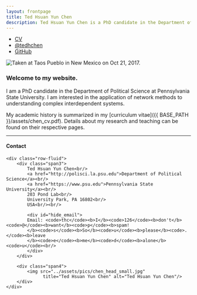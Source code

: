 ```yaml
---
layout: frontpage
title: Ted Hsuan Yun Chen
description: Ted Hsuan Yun Chen is a PhD candidate in the Department of Political Science at Pennsylvania State University.
---
```


<div class="navbar">
  <div class="navbar-inner">
      <ul class="nav">
          <li><a href="{{ BASE_PATH }}/assets/chen_cv.pdf">CV</a></li>
          <li><a href="https://twitter.com/tedhchen">@tedhchen</a></li>
		  <li><a href="https://github.com/tedhchen">GitHub</a></li>
      </ul>
  </div>
</div>

<div class="container">
<div class="span7">
<img src="../assets/pics/home_open.jpg" 
		title= "Taken at Taos Pueblo in New Mexico on Oct 21, 2017." alt="Taken at Taos Pueblo in New Mexico on Oct 21, 2017."/>
		</div>
</div>



### Welcome to my website.

I am a PhD candidate in the Department of Political Science at Pennsylvania State University. I am interested in the application of network methods to understanding complex interdependent systems.

My academic history is summarized in my [curriculum vitae]({{ BASE_PATH }}/assets/chen_cv.pdf). Details about my research and teaching can be found on their respective pages.<br/>

---

<div class="container">
<h4><a name="contact"></a>Contact</h4>

    <div class="row-fluid">
        <div class="span3">
            Ted Hsuan Yun Chen<br/>
            <a href="http://polisci.la.psu.edu">Department of Political Science</a><br/>
            <a href="https://www.psu.edu">Pennsylvania State University</a><br/>
            203 Pond Lab<br/>
            University Park, PA 16802<br/>
            USA<br/><br/>

            <div id="hide_email">
            Email: <code>thc</code><b>I</b><code>126</code><b>don't</b><code>@</code><b>want</b><code>p</code><b>spam!
            </b><code>s</code><b>So</b><code>u</code><b>please</b><code>.</code><b>leave
            </b><code>e</code><b>me</b><code>d</code><b>alone</b><code>u</code><br/>
            </div>
        </div>

        <div class="span4">
            <img src="../assets/pics/chen_head_small.jpg"
                  title="Ted Hsuan Yun Chen" alt="Ted Hsuan Yun Chen"/>
        </div>
    </div>
</div>
